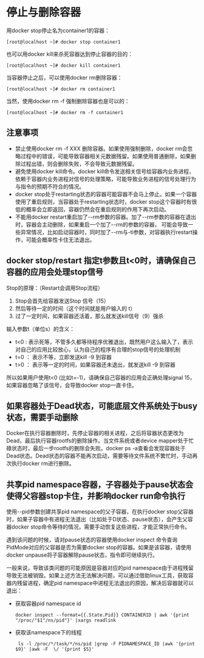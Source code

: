 # 停止与删除容器<a name="ZH-CN_TOPIC_0184808229"></a>

用docker stop停止名为container1的容器：

```
[root@localhost ~]# docker stop container1
```

也可以用docker kill来杀死容器达到停止容器的目的：

```
[root@localhost ~]# docker kill container1
```

当容器停止之后，可以使用docker rm删除容器：

```
[root@localhost ~]# docker rm container1
```

当然，使用docker rm -f 强制删除容器也是可以的：

```
[root@localhost ~]# docker rm -f container1
```

## 注意事项<a name="zh-cn_topic_0182302403_section3379521174917"></a>

-   禁止使用docker rm -f XXX 删除容器。如果使用强制删除，docker rm会忽略过程中的错误，可能导致容器相关元数据残留。如果使用普通删除，如果删除过程出错，则会删除失败，不会导致元数据残留。
-   避免使用docker kill命令。docker kill命令发送相关信号给容器内业务进程，依赖于容器内业务进程对信号的处理策略，可能导致业务进程的信号处理行为与指令的预期不符合的情况。
-   docker stop处于restarting状态的容器可能容器不会马上停止。如果一个容器使用了重启规则，当容器处于restarting状态时，docker stop这个容器时有很低的概率会立即返回，容器仍然会在重启规则的作用下再次启动。
-   不能用docker restart重启加了--rm参数的容器。加了--rm参数的容器在退出时，容器会主动删除，如果重启一个加了--rm的参数的容器， 可能会导致一些异常情况，比如启动容器时，同时加了--rm与-ti参数，对容器执行restart操作，可能会概率性卡住无法退出。

## docker stop/restart 指定t参数且t<0时，请确保自己容器的应用会处理stop信号<a name="zh-cn_topic_0182302403_section108315281496"></a>

Stop的原理：（Restart会调用Stop流程）

1.  Stop会首先给容器发送Stop 信号（15）
2.  然后等待一定的时间（这个时间就是用户输入的 t）
3.  过了一定时间，如果容器还活着，那么就发送kill信号（9）强杀

输入参数t（单位s）的含义：

-   t<0  :  表示死等，不管多久都等待程序优雅退出，既然用户这么输入了，表示对自己的应用比较放心，认为自己的程序有合理的stop信号的处理机制
-   t=0 ： 表示不等，立即发送kill -9 到容器
-   t\>0 ： 表示等一定的时间，如果容器还未退出，就发送kill -9 到容器

所以如果用户使用t<0 \(比如t=-1\)，请确保自己容器的应用会正确处理signal 15，如果容器忽略了该信号，会导致docker stop一直卡住。

## 如果容器处于Dead状态，可能底层文件系统处于busy状态，需要手动删除<a name="zh-cn_topic_0182302403_section550784274912"></a>

Docker在执行容器删除时，先停止容器的相关进程，之后将容器状态更改为Dead，最后执行容器rootfs的删除操作。当文件系统或者device mapper处于忙碌状态时，最后一步rootfs的删除会失败。docker ps -a查看会发现容器处于Dead状态。Dead状态的容器不能再次启动，需要等待文件系统不繁忙时，手动再次执行docker rm进行删除。

## 共享pid namespace容器，子容器处于pause状态会使得父容器stop卡住，并影响docker run命令执行<a name="zh-cn_topic_0182302403_section12464421336"></a>

使用--pid参数创建共享pid  namespace的父子容器，在执行docker stop父容器时，如果子容器中有进程无法退出（比如处于D状态、pause状态），会产生父容器docker stop命令等待的情况，需要手动恢复这些进程，才能正常执行命令。

遇到该问题的时候，请对pause状态的容器使用docker  inspect 命令查询 PidMode对应的父容器是否为需要docker stop的容器。如果是该容器，请使用docker  unpause将子容器解除pause状态，指令即可继续执行。

一般来说，导致该类问题的可能原因是容器对应的pid  namespace由于进程残留导致无法被销毁。如果上述方法无法解决问题，可以通过借助linux工具，获取容器内残留进程，确定pid  namespace中进程无法退出的原因，解决后容器就可以退出：

-   获取容器pid  namespace id

    ```
    docker inspect --format={{.State.Pid}} CONTAINERID | awk '{print  "/proc/"$1"/ns/pid"}' |xargs readlink
    ```

-   获取该namespace下的线程

    ```
     ls -l /proc/*/task/*/ns/pid |grep -F PIDNAMESPACE_ID |awk '{print $9}' |awk -F  \/ '{print $5}'
    ```


